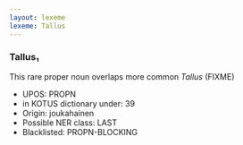 ```yaml
---
layout: lexeme
lexeme: Tallus
---
```


###  Tallus₁

This rare proper noun overlaps more common *Tallus* (FIXME)
* UPOS:  PROPN
* in KOTUS dictionary under:  39
* Origin:  joukahainen
* Possible NER class:  LAST
* Blacklisted:  PROPN-BLOCKING


